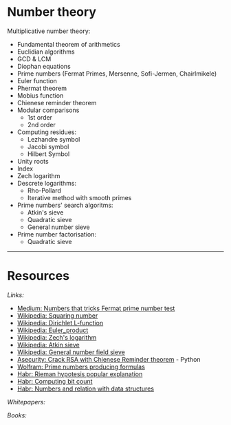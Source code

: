 # Number theory

Multiplicative number theory:
* Fundamental theorem of arithmetics
* Euclidian algorithms
* GCD & LCM
* Diophan equations
* Prime numbers (Fermat Primes, Mersenne, Sofi-Jermen, Chairlmikele)
* Euler function
* Phermat theorem
* Mobius function
* Chienese reminder theorem
* Modular comparisons
    * 1st order
    * 2nd order
* Computing residues:
    * Lezhandre symbol
    * Jacobi symbol
    * Hilbert Symbol
* Unity roots
* Index
* Zech logarithm
* Descrete logarithms:
    * Rho-Pollard
    * Iterative method with smooth primes
* Prime numbers' search algoritms:
    * Atkin's sieve
    * Quadratic sieve
    * General number sieve
* Prime number factorisation:
    * Quadratic sieve
___

# Resources

*Links:*
* [Medium: Numbers that tricks Fermat prime number test](https://medium.com/asecuritysite-when-bob-met-alice/whats-special-about-561-it-s-a-number-that-that-tricks-the-fermat-prime-number-test-ef7743da8fd3)
* [Wikipedia: Squaring number](https://en.wikipedia.org/wiki/Square_number)
* [Wikipedia: Dirichlet L-function](https://en.wikipedia.org/wiki/Dirichlet_L-function)
* [Wikipedia: Euler_product](https://en.wikipedia.org/wiki/Euler_product)
* [Wikipedia: Zech's logarithm](https://en.wikipedia.org/wiki/Zech%27s_logarithm)
* [Wikipedia: Atkin sieve](https://ru.wikipedia.org/wiki/Решето_Аткина)
* [Wikipedia: General number field sieve](https://en.wikipedia.org/wiki/General_number_field_sieve)
* [Asecurity: Crack RSA with Chienese Reminder theorem](https://asecuritysite.com/cracking/rsa_crt) - Python
* [Wolfram: Prime numbers producing formulas](https://mathworld.wolfram.com/PrimeFormulas.html)
* [Habr: Rieman hypotesis popular explanation](https://habr.com/ru/post/452964/)
* [Habr: Computing bit count](https://habr.com/ru/post/276957/)
* [Habr: Numbers and relation with data structures](https://habr.com/ru/post/561556/)


*Whitepapers:*

*Books:*

